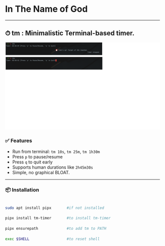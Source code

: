 # In The Name of God

---

## ⏱ tm : Minimalistic Terminal-based timer.
![Timer preview](screenshot.png)

### ✅ Features

- Run from terminal: `tm 10s`, `tm 25m`, `tm 1h30m`
- Press `p` to pause/resume
- Press `q` to quit early
- Supports human durations like `2h45m30s`
- Simple, no graphical BLOAT.

---

### 📦 Installation

```bash

sudo apt install pipx       #if not installed

pipx install tm-timer       #to install tm-timer

pipx ensurepath             #to add tm to PATH

exec $SHELL                 #to reset shell

```




